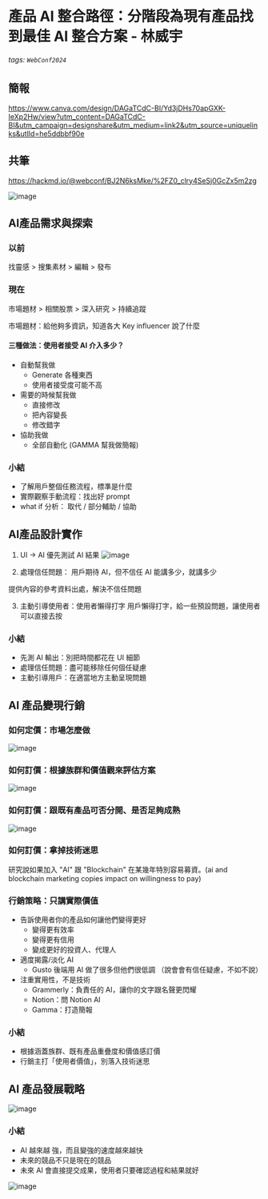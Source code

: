 # 產品 AI 整合路徑：分階段為現有產品找到最佳 AI 整合方案 - 林威宇

###### tags: `WebConf2024`

## 簡報
https://www.canva.com/design/DAGaTCdC-BI/Yd3jDHs70apGXK-IeXp2Hw/view?utm_content=DAGaTCdC-BI&utm_campaign=designshare&utm_medium=link2&utm_source=uniquelinks&utlId=he5ddbbf90e

## 共筆
https://hackmd.io/@webconf/BJ2N6ksMke/%2FZ0_clry4SeSj0GcZx5m2zg

![image](https://hackmd.io/_uploads/HytZ-pmIyx.png)

## AI產品需求與探索
### 以前
找靈感 > 搜集素材 > 編輯 > 發布

### 現在
市場題材 > 相關股票 > 深入研究 > 持續追蹤

市場題材：給他夠多資訊，知道各大 Key influencer 說了什麼

#### 三種做法：使用者接受 AI 介入多少？
- 自動幫我做
  - Generate 各種東西
  - 使用者接受度可能不高
- 需要的時候幫我做
  - 直接修改
  - 把內容變長
  - 修改錯字
- 協助我做
  - 全部自動化 (GAMMA 幫我做簡報)

### 小結
- 了解用戶整個任務流程，標準是什麼
- 實際觀察手動流程：找出好 prompt
- what if 分析： 取代 / 部分輔助 / 協助

## AI產品設計實作
1. UI → AI
優先測試 AI 結果
![image](https://hackmd.io/_uploads/BkgcQam8kx.png)

2. 處理信任問題：
  用戶期待 AI，但不信任 AI
  能講多少，就講多少

  提供內容的參考資料出處，解決不信任問題

3. 主動引導使用者：使用者懶得打字
  用戶懶得打字，給一些預設問題，讓使用者可以直接去按

### 小結
- 先測 AI 輸出：別把時間都花在 UI 細節
- 處理信任問題：盡可能移除任何個任疑慮
- 主動引導用戶：在適當地方主動呈現問題

## AI 產品變現行銷
### 如何定價：市場怎麼做
![image](https://hackmd.io/_uploads/Hk0aETQ8ye.png)

### 如何訂價：根據族群和價值觀來評估方案
![image](https://hackmd.io/_uploads/BJdQHpm8Jx.png)

### 如何訂價：跟既有產品可否分開、是否足夠成熟
![image](https://hackmd.io/_uploads/ry2UHpmLkx.png)

### 如何訂價：拿掉技術迷思
研究說如果加入 "AI" 跟 "Blockchain" 在某幾年特別容易募資。(ai and blockchain marketing copies impact on willingness to pay)

### 行銷策略：只講實際價值
- 告訴使用者你的產品如何讓他們變得更好
  - 變得更有效率
  - 變得更有信用
  - 變成更好的投資人、代理人
- 適度揭露/淡化 AI
  - Gusto 後端用 AI 做了很多但他們很低調 （說會會有信任疑慮，不如不說）
- 注重實用性，不是技術
  - Grammerly：負責任的 AI，讓你的文字跟名聲更閃耀
  - Notion：問 Notion AI
  - Gamma：打造簡報

### 小結
- 根據涵蓋族群、既有產品重疊度和價值感訂價
- 行銷主打「使用者價值」，別落入技術迷思

## AI 產品發展戰略

![image](https://hackmd.io/_uploads/rk7Jw6mLyl.png)

### 小結
- AI 越來越 強，而且變強的速度越來越快
- 未來的競品不只是現在的競品
- 未來 AI 會直接提交成果，使用者只要確認過程和結果就好

![image](https://hackmd.io/_uploads/HyE3P6m8kl.png)
